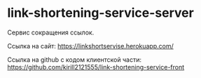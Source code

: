 # link-shortening-service-server

Сервис сокращения ссылок.

Ссылка на сайт: https://linkshortservise.herokuapp.com/

Ссылка на github c кодом клиентской части: https://github.com/kirill2121555/link-shortening-service-front
